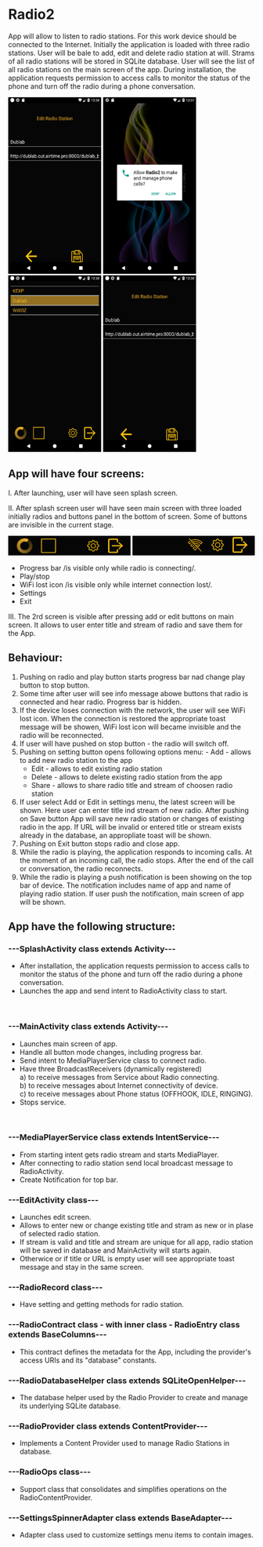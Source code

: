 Radio2
=====================================
App will allow to listen to radio stations. For this work device should be connected to the Internet. 
Initially the application is loaded with three radio stations. User will be bale to add, edit and delete radio station at will. 
Strams of all radio stations will be stored in SQLite database. User will see the list of all radio stations on the main screen of the app.
During installation, the application requests permission to access calls to monitor the status of the phone and turn off the radio during a phone conversation.

<img src="https://github.com/aTasja/Radio2/blob/master/edit.png" height="360"  width="190">
<img src="https://github.com/aTasja/Radio2/blob/master/splash.png"  height="360" width="190"> <img src="https://github.com/aTasja/Radio2/blob/master/radio_connecting.png"  height="360" width="190"> <img src="https://github.com/aTasja/Radio2/blob/master/edit.png" height="360"  width="190">


App will have four screens:
---------------------------

I. After launching, user will have seen splash screen.

II. After splash screen user will have seen main screen with three loaded initially radios and buttons panel in the bottom of screen. Some of buttons are invisible in the current stage.

<img src="https://github.com/aTasja/Radio2/blob/master/panel_connecting.png"  width="250" height="40"> <img src="https://github.com/aTasja/Radio2/blob/master/panel_no_wifi.png"  width="250" height="40">

- Progress bar /is visible only while radio is connecting/.
- Play/stop 
- WiFi lost icon /is visible only while internet connection lost/.
- Settings 
- Exit 

III. The 2rd screen is visible after pressing add or edit buttons on main screen. It allows to user enter title and stream of radio and save them for the App.

Behaviour:
----------
1. Pushing on radio and play button starts progress bar nad change play button to stop button.
2. Some time after user will see info message abowe buttons that radio is connected and hear radio.
	Progress bar is hidden. 
3. If the device loses connection with the network, the user will see WiFi lost icon.
	When the connection is restored the appropriate toast message will be showen, WiFi lost icon will became invisible and the radio will be reconnected.
4. If user will have pushed on stop button - the radio will switch off.
5. Pushing on setting button opens following options menu:
		- Add - allows to add new radio station to the app
	- Edit - allows to edit existing radio station
	- Delete - allows to delete existing radio station from the app
	- Share - allows to share radio title and stream of choosen radio station
6. If user select Add or Edit in settings menu, the latest screen will be shown. Here user can enter title ind stream of new radio. 
   After pushing on Save button App will save new radio station or changes of existing radio in the app.
   If URL will be invalid or entered title or stream exists already in the database, an appropliate toast will be shown.
7. Pushing on Exit button stops radio and close app.
8. While the radio is playing, the application responds to incoming calls. 
   At the moment of an incoming call, the radio stops. After the end of the call or conversation, the radio reconnects.
9. While the radio is playing a push notification is been showing on the top bar of device. 
   The notification  includes name of app and name of playing radio station. 
   If user push the notification, main screen of app will be shown. 
  
App have the following structure:
---------------------------------

### ---SplashActivity class extends Activity--- <br/>
- After installation, the application requests permission to access calls to monitor the status of the phone and turn off the radio during a phone conversation.
- Launches the app and send intent to RadioActivity class to start.<br/>
<br/>

### ---MainActivity class extends Activity---  <br/>
- Launches main screen of app.<br/>
- Handle all button mode changes, including progress bar.<br/>
- Send intent to MediaPlayerService class to connect radio.<br/>
- Have three BroadcastReceivers (dynamically registered) <br/>
	a) to receive messages from Service about Radio connecting.<br/>
	b) to receive messages about Internet connectivity of device.<br/>
	c) to receive messages about Phone status (OFFHOOK, IDLE, RINGING). <br/>
- Stops service.<br/>
<br/>

### ---MediaPlayerService class extends IntentService---  <br/>
- From starting intent gets radio stream and starts MediaPlayer.
- After connecting to radio station send local broadcast message to RadioActivity.
- Create Notification for top bar.

### ---EditActivity class---  <br/>
- Launches edit screen.<br/>
- Allows to enter new or change existing title and stram as new or in plase of selected radio station.
- If stream is valid and title and stream are unique for all app, radio station will be saved in database and MainActivity will starts again.
- Otherwice or if title or URL is empty user will see appropriate toast message and stay in the same screen.

### ---RadioRecord class---  <br/>
- Have setting and getting methods for radio station.

### ---RadioContract class - with inner class - RadioEntry class extends BaseColumns---  <br/>
- This contract defines the metadata for the App, including the provider's access URIs and its "database" constants.

### ---RadioDatabaseHelper class extends SQLiteOpenHelper---  <br/>
- The database helper used by the Radio Provider to create and manage its underlying SQLite database.

### ---RadioProvider class extends ContentProvider---  <br/>
- Implements a Content Provider used to manage Radio Stations in database.

### ---RadioOps class--- <br/>
- Support class that consolidates and simplifies operations on the RadioContentProvider.

### ---SettingsSpinnerAdapter class extends BaseAdapter--- <br/>
- Adapter class used to customize settings menu items to contain images.






